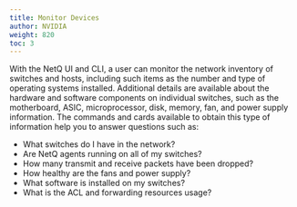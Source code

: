 ```yaml
---
title: Monitor Devices
author: NVIDIA
weight: 820
toc: 3
---
```


With the NetQ UI and CLI, a user can monitor the network inventory of switches and hosts, including such items as the number and type of operating systems installed. Additional details are available about the hardware and software components on individual switches, such as the motherboard, ASIC, microprocessor, disk, memory, fan, and power supply information. The commands and cards available to obtain this type of information help you to answer questions such as:

<!-- vale off -->
- What switches do I have in the network?
- Are NetQ agents running on all of my switches?
- How many transmit and receive packets have been dropped?
- How healthy are the fans and power supply?
- What software is installed on my switches?
- What is the ACL and forwarding resources usage?
<!-- vale on -->
